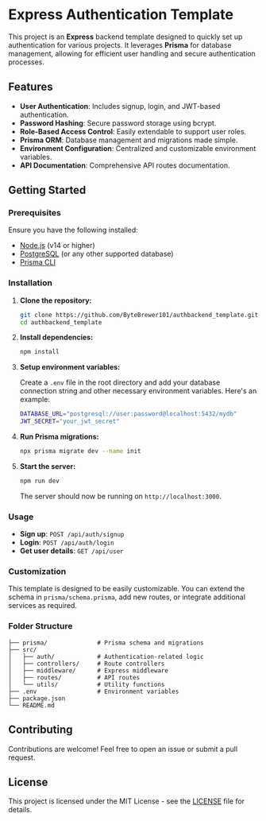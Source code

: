 
# Express Authentication Template

This project is an **Express** backend template designed to quickly set up authentication for various projects. It leverages **Prisma** for database management, allowing for efficient user handling and secure authentication processes.

## Features

- **User Authentication**: Includes signup, login, and JWT-based authentication.
- **Password Hashing**: Secure password storage using bcrypt.
- **Role-Based Access Control**: Easily extendable to support user roles.
- **Prisma ORM**: Database management and migrations made simple.
- **Environment Configuration**: Centralized and customizable environment variables.
- **API Documentation**: Comprehensive API routes documentation.

## Getting Started

### Prerequisites

Ensure you have the following installed:

- [Node.js](https://nodejs.org/) (v14 or higher)
- [PostgreSQL](https://www.postgresql.org/) (or any other supported database)
- [Prisma CLI](https://www.prisma.io/docs/getting-started)

### Installation

1. **Clone the repository:**

   ```bash
   git clone https://github.com/ByteBrewer101/authbackend_template.git
   cd authbackend_template
   ```

2. **Install dependencies:**

   ```bash
   npm install
   ```

3. **Setup environment variables:**

   Create a `.env` file in the root directory and add your database connection string and other necessary environment variables. Here's an example:

   ```bash
   DATABASE_URL="postgresql://user:password@localhost:5432/mydb"
   JWT_SECRET="your_jwt_secret"
   ```

4. **Run Prisma migrations:**

   ```bash
   npx prisma migrate dev --name init
   ```

5. **Start the server:**

   ```bash
   npm run dev
   ```

   The server should now be running on `http://localhost:3000`.

### Usage

- **Sign up**: `POST /api/auth/signup`
- **Login**: `POST /api/auth/login`
- **Get user details**: `GET /api/user`

### Customization

This template is designed to be easily customizable. You can extend the schema in `prisma/schema.prisma`, add new routes, or integrate additional services as required.

### Folder Structure

```
├── prisma/              # Prisma schema and migrations
├── src/
│   ├── auth/            # Authentication-related logic
│   ├── controllers/     # Route controllers
│   ├── middleware/      # Express middleware
│   ├── routes/          # API routes
│   └── utils/           # Utility functions
├── .env                 # Environment variables
├── package.json
└── README.md
```

## Contributing

Contributions are welcome! Feel free to open an issue or submit a pull request.

## License

This project is licensed under the MIT License - see the [LICENSE](LICENSE) file for details.

